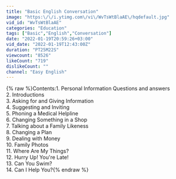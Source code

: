 ```yaml
---
title: "Basic English Conversation"
image: "https:\/\/i.ytimg.com\/vi\/WvTsWtBlaAE\/hqdefault.jpg"
vid_id: "WvTsWtBlaAE"
categories: "Education"
tags: ["Basic","English","Conversation"]
date: "2022-01-19T20:59:26+03:00"
vid_date: "2022-01-19T12:43:00Z"
duration: "PT25M22S"
viewcount: "8526"
likeCount: "719"
dislikeCount: ""
channel: "Easy English"
---
```

{% raw %}Contents:1. Personal Information Questions and answers<br />2. Introductions<br />3. Asking for and Giving Information<br />4. Suggesting and Inviting<br />5. Phoning a Medical Helpline<br />6. Changing Something in a Shop<br />7. Talking about a Family Likeness<br />8. Changing a Plan<br />9. Dealing with Money<br />10. Family Photos<br />11. Where Are My Things?<br />12. Hurry Up! You're Late!<br />13. Can You Swim?<br />14. Can I Help You?{% endraw %}

